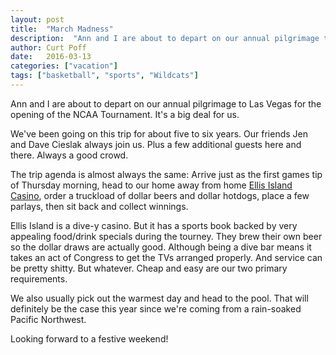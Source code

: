 ```yaml
---
layout: post
title:  "March Madness"
description:  "Ann and I are about to depart on our annual pilgrimage to Las Vegas for the opening of the NCAA Tournament. Looking forward to it."
author: Curt Poff
date:   2016-03-13
categories: ["vacation"]
tags: ["basketball", "sports", "Wildcats"]
---
```


Ann and I are about to depart on our annual pilgrimage to Las Vegas for the opening of the NCAA Tournament. It's a big deal for us.

<!--more-->

We've been going on this trip for about five to six years. Our friends Jen and Dave Cieslak always join us. Plus a few additional guests here and there. Always a good crowd.

The trip agenda is almost always the same: Arrive just as the first games tip of Thursday morning, head to our home away from home [Ellis Island Casino](http://ellisislandcasino.com/), order a truckload of dollar beers and dollar hotdogs, place a few parlays, then sit back and collect winnings. 

Ellis Island is a dive-y casino. But it has a sports book backed by very appealing food/drink specials during the tourney. They brew their own beer so the dollar draws are actually good. Although being a dive bar means it takes an act of Congress to get the TVs arranged properly. And service can be pretty shitty. But whatever. Cheap and easy are our two primary requirements.

We also usually pick out the warmest day and head to the pool. That will definitely be the case this year since we're coming from a rain-soaked Pacific Northwest.

Looking forward to a festive weekend!
